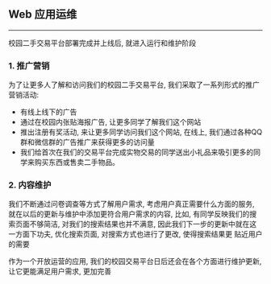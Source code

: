 ## Web 应用运维
***
校园二手交易平台部署完成并上线后, 就进入运行和维护阶段
### 1. 推广营销
为了让更多人了解和访问我们的校园二手交易平台, 我们采取了一系列形式的推广营销活动: 
* 有线上线下的广告
* 通过在校园内张贴海报广告, 让更多同学了解我们这个网站
* 推出注册有奖活动, 来让更多同学访问我们这个网站, 在线上, 我们通过各种QQ群和微信群的广告推广来获得更多的访问量
* 我们给首次在我们的交易平台完成实物交易的同学送出小礼品来吸引更多的同学来购买东西或售卖二手物品。

### 2. 内容维护
我们不断通过问卷调查等方式了解用户需求, 考虑用户真正需要什么方面的服务, 就在以后的更新与维护中添加更符合用户需求的内容, 比如, 有同学反映我们的搜索页面不够简洁, 对我们的搜索结果也并不满意, 因此我们下一步的更新中就在这一方面下功夫, 优化搜索页面, 对搜索方式也进行了更改, 使得搜索结果更
贴近用户的需要

作为一个开放运营的应用, 我们的校园交易平台日后还会在各个方面进行维护更新, 让它更能满足用户需求, 更加完善
